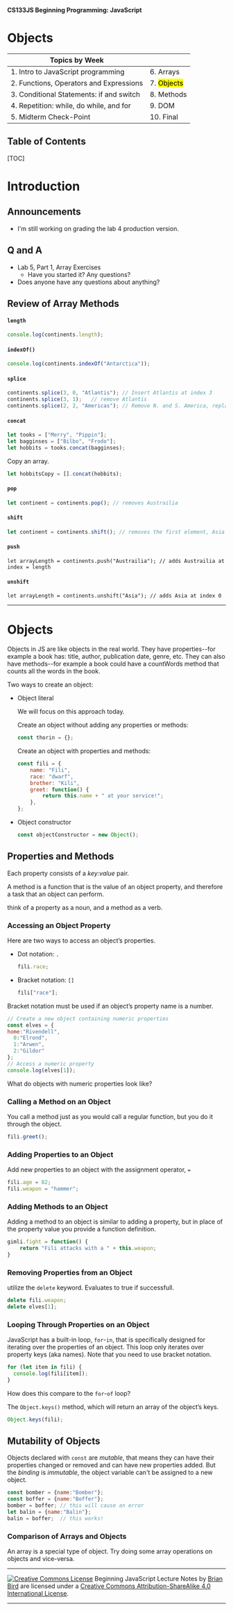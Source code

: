 

**CS133JS Beginning Programming: JavaScript**

<h1>Objects</h1>


| Topics by Week                                       |            |
| ---------------------------------------------------- | ---------- |
| 1. Intro to JavaScript programming                   | 6. Arrays  |
| 2. Functions, Operators and Expressions              | 7. <mark>Objects</mark> |
| 3. Conditional Statements: if and switch             | 8. Methods |
| 4. Repetition: while, do while, and for | 9. DOM     |
| 5. Midterm Check-Point                               | 10. Final  |


<h2>Table of Contents</h2>

[TOC]

# Introduction

## Announcements

- I'm still working on grading the lab 4 production version. 

## Q and A

- Lab 5, Part 1, Array Exercises
  - Have you started it? Any questions?
- Does anyone have any questions about anything?



## Review of Array Methods

#### `length`

```javascript
console.log(continents.length);
```

#### `indexOf()`

```javascript
console.log(continents.indexOf("Antarctica"));
```

#### `splice`

```javascript
continents.splice(3, 0, "Atlantis"); // Insert Atlantis at index 3
continents.splice(3, 1);   // remove Atlantis
continents.splice(2, 2, "Americas"); // Remove N. and S. America, replace with Americas
```

#### `concat`

```javascript
let tooks = ["Merry", "Pippin"];
let bagginses = ["Bilbo", "Frodo"];
let hobbits = tooks.concat(bagginses);
```

Copy an array. 

```javascript
let hobbitsCopy = [].concat(hobbits);
```

#### `pop`

```javascript
let continent = continents.pop(); // removes Austrailia
```

#### `shift`

```javascript
let continent = continents.shift(); // removes the first element, Asia
```

#### `push`

```
let arrayLength = continents.push("Austrailia"); // adds Austrailia at index = length
```

#### `unshift`

```
let arrayLength = continents.unshift("Asia"); // adds Asia at index 0
```



------

# Objects

Objects in JS are like objects in the real world. They have properties--for example a book has: title, author, publication date, genre, etc. They can also have methods--for example a book could have a countWords method that counts all the words in the book.

Two ways to create an object:

- Object literal

  We will focus on this approach today.

  Create an object without adding any properties or methods:

  ```javascript
  const thorin = {};
  ```
  
  Create an object with properties and methods:
  
  ```javascript
  const fili = {
      name: "Fili",
      race: "dwarf",
      brother: "Kili",
      greet: function() {
          return this.name + " at your service!";
      },
  };
  ```


- Object constructor

  ```javascript
  const objectConstructor = new Object();
  ```



## Properties and Methods

Each property consists of a *key:value* pair.

A method is a function that is the value of an object property, and therefore a task that an object can perform.

think of a property as a noun, and a method as a verb.

### Accessing an Object Property

Here are two ways to access an object’s properties.

- Dot notation: `.`

  ```javascript
  fili.race;
  ```

- Bracket notation: `[]`

  ```javascript
  fili["race"];
  ```


Bracket notation must be used if an object’s property name is a number.

  ```javascript
// Create a new object containing numeric properties
const elves = { 
  home:"Rivendell",
	0:"Elrond",
	1:"Arwen",
	2:"Gildor"
};
// Access a numeric property
console.log(elves[1]);
  ```

What do objects with numeric properties look like?



### Calling a Method on an Object

You call a method just as you would call a regular function, but you do it through the object.

```javascript
fili.greet();
```

### Adding Properties to an Object

Add new properties to an object with the assignment operator, `=`

```javascript
fili.age = 82;
fili.weapon = "hammer";
```

### Adding Methods to an Object

Adding a method to an object is similar to adding a property, but in place of the property value you provide a function definition.

```javascript
gimli.fight = function() {
    return "Fili attacks with a " + this.weapon;
}
```

### Removing Properties from an  Object

utilize the `delete` keyword. Evaluates to true if successfull.

```javascript
delete fili.weapon;
delete elves[1];
```



### Looping Through Properties on an Object 

JavaScript has a built-in loop,  `for`-`in`,  that is specifically designed for iterating over the properties of an object. This loop only iterates over property keys (aka names). Note that you need to use bracket notation.

```javascript
for (let item in fili) {
  console.log(fili[item]);
}
```

How does this compare to the `for`-`of` loop?

The `Object.keys()` method, which will return an array of the object’s keys.

```javascript
Object.keys(fili);
```



## Mutability of Objects

Objects declared with `const` are *mutable*, that means they can have their properties changed or removed and can have new properties added. But the *binding* is *immutable*, the object variable can't be assigned to a new object.

```javascript
const bomber = {name:"Bomber"};
const boffer = {name:"Boffer"};
bomber = boffer; // this will cause an error
let balin = {name:"Balin"};
balin = boffer;  // this works!
```



### Comparison of Arrays and Objects

An array is a special type of object. Try doing some array operations on objects and vice-versa.



------

[![Creative Commons License](https://i.creativecommons.org/l/by-sa/4.0/88x31.png)](http://creativecommons.org/licenses/by-sa/4.0/) Beginning JavaScript Lecture Notes by [Brian Bird](https://profbird.online) are licensed under a [Creative Commons Attribution-ShareAlike 4.0 International License](http://creativecommons.org/licenses/by-sa/4.0/). 

------------